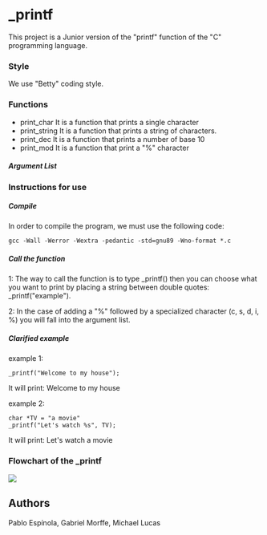 # _printf

This project is a Junior version of the "printf" function of the "C" programming language.
### Style
We use "Betty" coding style.
### Functions
* print_char
It is a function that prints a single character
* print_string
It is a function that prints a string of characters.
* print_dec
It is a function that prints a number of base 10
* print_mod
It is a function that print a "%" character
##### Argument List


### Instructions for use


##### Compile
In order to compile the program, we must use the following code: 

```
gcc -Wall -Werror -Wextra -pedantic -std=gnu89 -Wno-format *.c
```
##### Call the function

1:
The way to call the function is to type _printf() then you can choose what you want to print by placing a string between double quotes: _printf("example").

2:
 In the case of adding a "%" followed by a specialized character (c, s, d, i, %) you will fall into the argument list.

##### Clarified example

example 1:
```
_printf("Welcome to my house");
```
It will print: Welcome to my house  

example 2:
```
char *TV = "a movie"
_printf("Let's watch %s", TV);
```
It will print: Let's watch a movie


### Flowchart of the _printf
<img src="https://i.ibb.co/VMm6FNn/printf-blue-flowchart-drawio.png">

## Authors
Pablo Espínola, Gabriel Morffe, Michael Lucas
